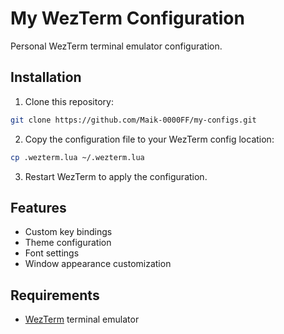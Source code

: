 # My WezTerm Configuration

Personal WezTerm terminal emulator configuration.

## Installation

1. Clone this repository:
```bash
git clone https://github.com/Maik-0000FF/my-configs.git
```

2. Copy the configuration file to your WezTerm config location:
```bash
cp .wezterm.lua ~/.wezterm.lua
```

3. Restart WezTerm to apply the configuration.

## Features

- Custom key bindings
- Theme configuration
- Font settings
- Window appearance customization

## Requirements

- [WezTerm](https://wezfurlong.org/wezterm/) terminal emulator